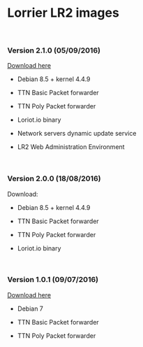 Lorrier LR2 images
==================

 

### Version 2.1.0 (05/09/2016)

[Download here](https://drive.google.com/open?id=0B2d6XCsqk9PSNHdEODJYOFAzY00)

-   Debian 8.5 + kernel 4.4.9

-   TTN Basic Packet forwarder

-   TTN Poly Packet forwarder

-   Loriot.io binary

-   Network servers dynamic update service

-   LR2 Web Administration Environment

 

### Version 2.0.0 (18/08/2016)

Download:

-   Debian 8.5 + kernel 4.4.9

-   TTN Basic Packet forwarder

-   TTN Poly Packet forwarder

-   Loriot.io binary

 

### Version 1.0.1 (09/07/2016)

[Download here](https://drive.google.com/open?id=0B2d6XCsqk9PSUmJsaHBCSTNNRWM)

-   Debian 7

-   TTN Basic Packet forwarder

-   TTN Poly Packet forwarder
